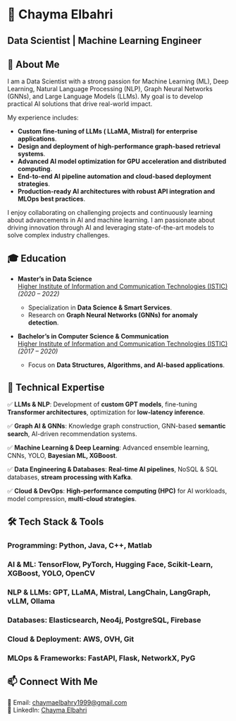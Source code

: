 # 📌 Chayma Elbahri
## Data Scientist | Machine Learning Engineer


## 🚀 About Me
I am a Data Scientist with a strong passion for Machine Learning (ML), Deep Learning, Natural Language Processing (NLP), Graph Neural Networks (GNNs), and Large Language Models (LLMs). My goal is to develop practical AI solutions that drive real-world impact.

My experience includes:
- **Custom fine-tuning of LLMs ( LLaMA, Mistral) for enterprise applications**.
- **Design and deployment of high-performance graph-based retrieval systems**.
- **Advanced AI model optimization for GPU acceleration and distributed computing**.
- **End-to-end AI pipeline automation and cloud-based deployment strategies**.
- **Production-ready AI architectures with robust API integration and MLOps best practices**.

I enjoy collaborating on challenging projects and continuously learning about advancements in AI and machine learning. 
I am passionate about driving innovation through AI and leveraging state-of-the-art models to solve complex industry challenges.

## 🎓 Education
- **Master’s in Data Science**  
  [Higher Institute of Information and Communication Technologies (ISTIC)](http://www.istic.rnu.tn/fr/)  
  *(2020 – 2022)*
  - Specialization in **Data Science & Smart Services**.
  - Research on **Graph Neural Networks (GNNs) for anomaly detection**.

- **Bachelor’s in Computer Science & Communication**  
  [Higher Institute of Information and Communication Technologies (ISTIC)](http://www.istic.rnu.tn/fr/)  
  *(2017 – 2020)*
  - Focus on **Data Structures, Algorithms, and AI-based applications**.

## 🔬 Technical Expertise
✅ **LLMs & NLP**: Development of **custom GPT models**, fine-tuning **Transformer architectures**, optimization for **low-latency inference**.

✅ **Graph AI & GNNs**: Knowledge graph construction, GNN-based **semantic search**, AI-driven recommendation systems.

✅ **Machine Learning & Deep Learning**: Advanced ensemble learning, CNNs, YOLO, **Bayesian ML, XGBoost**.

✅ **Data Engineering & Databases**: **Real-time AI pipelines**, NoSQL & SQL databases, **stream processing with Kafka**.

✅ **Cloud & DevOps**: **High-performance computing (HPC)** for AI workloads, model compression, **multi-cloud strategies**.


## 🛠️ Tech Stack & Tools

### **Programming**: Python, Java, C++, Matlab  
### **AI & ML**: TensorFlow, PyTorch, Hugging Face, Scikit-Learn, XGBoost, YOLO, OpenCV  
### **NLP & LLMs**: GPT, LLaMA, Mistral, LangChain, LangGraph, vLLM, Ollama  
### **Databases**: Elasticsearch, Neo4j, PostgreSQL, Firebase  
### **Cloud & Deployment**: AWS, OVH, Git  
### **MLOps & Frameworks**: FastAPI, Flask, NetworkX, PyG

## 📫 Connect With Me
📧 Email: [chaymaelbahry1999@gmail.com](mailto:chaymaelbahry1999@gmail.com)  
💼 LinkedIn: [Chayma Elbahri](https://www.linkedin.com/in/chayma-elbahri/)  


